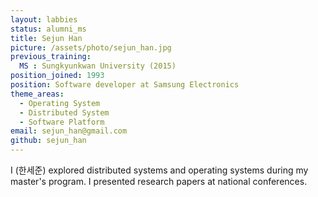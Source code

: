 ```yaml
---
layout: labbies
status: alumni_ms
title: Sejun Han
picture: /assets/photo/sejun_han.jpg
previous_training:
  MS : Sungkyunkwan University (2015)
position_joined: 1993
position: Software developer at Samsung Electronics
theme_areas:
  - Operating System
  - Distributed System
  - Software Platform
email: sejun_han@gmail.com
github: sejun_han
---
```


I (한세준) explored distributed systems and operating systems during my master's program. I presented research papers at national conferences.
